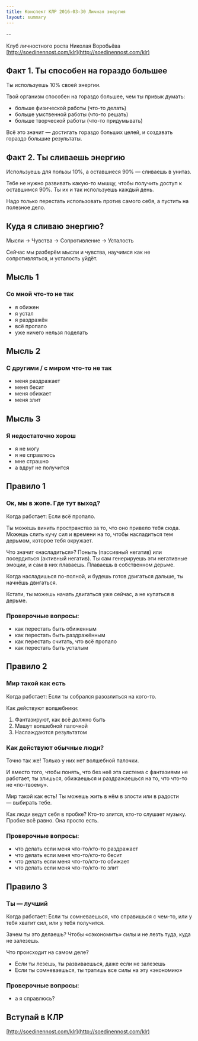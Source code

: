 ```yaml
---
title: Конспект КЛР 2016-03-30 Личная энергия
layout: summary
---
```


--

Клуб личностного роста Николая Воробьёва  
[http://soedinennost.com/klr](http://soedinennost.com/klr)

## Факт 1. Ты способен на гораздо большее

Ты используешь 10% своей энергии.

Твой организм способен на гораздо большее, чем ты привык думать:

- больше физической работы (что-то делать)
- больше умственной работы (что-то решать)
- больше творческой работы (что-то придумывать)

Всё это значит — достигать гораздо больших целей, и создавать гораздо большие результаты.

## Факт 2. Ты сливаешь энергию

Используешь для пользы 10%, а оставшиеся 90% — сливаешь в унитаз.

Тебе не нужно развивать какую-то мышцу, чтобы получить доступ к оставшимся 90%. Ты их и так используешь каждый день.

Надо только перестать использовать против самого себя, а пустить на полезное дело.

## Куда я сливаю энергию?

Мысли &rarr; Чувства &rarr; Сопротивление &rarr; Усталость

Сейчас мы разберём мысли и чувства, научимся как не сопротивляться, и усталость уйдёт.

## Мысль 1
### Со мной что-то не так

- я обижен
- я устал
- я раздражён
- всё пропало
- уже ничего нельзя поделать

## Мысль 2
### С другими / с миром что-то не так

- меня раздражает
- меня бесит
- меня обижает
- меня злит

## Мысль 3
### Я недостаточно хорош

- я не могу
- я не справлюсь
- мне страшно
- а вдруг не получится

## Правило 1
### Ок, мы в жопе. Где тут выход?

Когда работает: Если всё пропало.

Ты можешь винить пространство за то, что оно привело тебя сюда. Можешь слить кучу сил и времени на то, чтобы насладиться тем дерьмом, которое тебя окружает.

Что значит «насладиться»? Поныть (пассивный негатив) или посердиться (активный негатив). Ты сам генерируешь эти негативные эмоции, и сам в них плаваешь. Плаваешь в собственном дерьме.

Когда насладишься по-полной, и будешь готов двигаться дальше, ты начнёшь двигаться.

Кстати, ты можешь начать двигаться уже сейчас, а не купаться в дерьме.

### Проверочные вопросы:

- как перестать быть обиженным
- как перестать быть раздражённым
- как перестать считать, что всё пропало
- как перестать быть усталым

## Правило 2
### Мир такой как есть

Когда работает: Если ты собрался разозлиться на кого-то.

Как действуют волшебники:

1. Фантазируют, как всё должно быть
2. Машут волшебной палочкой
3. Наслаждаются результатом

### Как действуют обычные люди?

Точно так же! Только у них нет волшебной палочки.

И вместо того, чтобы понять, что без неё эта система с фантазиями не работает, ты злишься, обижаешься и раздражаешься на то, что что-то не «по-твоему».

Мир такой как есть! Ты можешь жить в нём в злости или в радости — выбирать тебе.

Как люди ведут себя в пробке? Кто-то злится, кто-то слушает музыку. Пробке всё равно. Она просто есть.

### Проверочные вопросы:

- что делать если меня что-то/кто-то раздражает
- что делать если меня что-то/кто-то бесит
- что делать если меня что-то/кто-то обижает
- что делать если меня что-то/кто-то злит

## Правило 3
### Ты — лучший

Когда работает: Если ты сомневаешься, что справишься с чем-то, или у тебя хватит сил, или у тебя получится.

Зачем ты это делаешь? Чтобы «сэкономить» силы и не лезть туда, куда не залезешь.

Что происходит на самом деле?

- Если ты лезешь, ты развиваешься, даже если не залезешь
- Если ты сомневаешься, ты тратишь все силы на эту «экономию»

### Проверочные вопросы:

- а я справлюсь?

## Вступай в КЛР

[http://soedinennost.com/klr](http://soedinennost.com/klr)
